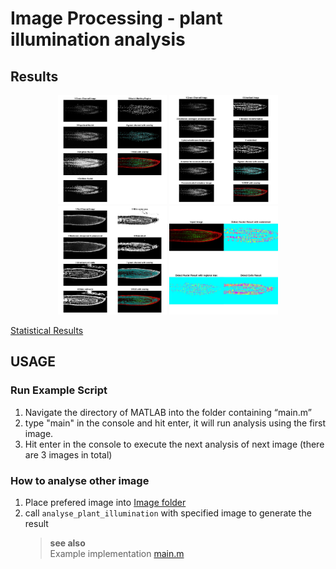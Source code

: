 # Image Processing - plant illumination analysis

## Results

<p align="center" float="left">
  <img src="Report/Attachments/stackninja1_method1.jpg" width="174"/>
  <img src="Report/Attachments/stackninja1_method2.jpg" width="174"/>
  <img src="Report/Attachments/stackninja1_method3.jpg" width="174"/>
  <img src="Report/Attachments/stackninja1_result.jpg" width="174"/>
</p>

[Statistical Results](Report/Attachments/stackninja1_statistic.txt)

## USAGE
### Run Example Script 
1. Navigate the directory of MATLAB into the folder containing “main.m”
2. type "main" in the console and hit enter, it will run analysis using the first image.
3. Hit enter in the console to execute the next analysis of next image (there are 3 images in total)
### How to analyse other image
1. Place prefered image into [Image folder](Images)
2. call ``analyse_plant_illumination`` with specified image to generate the result
    > **see also**   
    > Example implementation [main.m](main.m)
